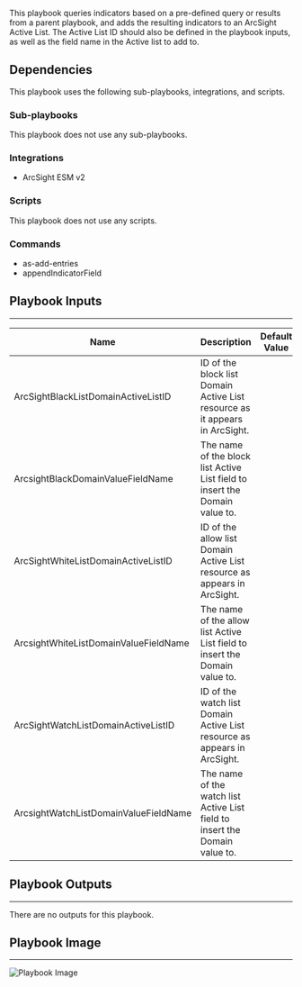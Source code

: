 This playbook queries indicators based on a pre-defined query or results from a parent playbook, and adds the resulting indicators to an ArcSight Active List. The Active List ID should also be defined in the playbook inputs, as well as the field name in the Active list to add to.

## Dependencies
This playbook uses the following sub-playbooks, integrations, and scripts.

### Sub-playbooks
This playbook does not use any sub-playbooks.

### Integrations
* ArcSight ESM v2

### Scripts
This playbook does not use any scripts.

### Commands
* as-add-entries
* appendIndicatorField

## Playbook Inputs
---

| **Name** | **Description** | **Default Value** | **Required** |
| --- | --- | --- | --- |
| ArcSightBlackListDomainActiveListID | ID of the block list Domain Active List resource as it appears in ArcSight. |  | Optional |
| ArcsightBlackDomainValueFieldName | The name of the block list Active List field to insert the Domain value to. |  | Optional |
| ArcSightWhiteListDomainActiveListID | ID of the allow list Domain Active List resource as appears in ArcSight. |  | Optional |
| ArcsightWhiteListDomainValueFieldName | The name of the allow list Active List field to insert the Domain value to. |  | Optional |
| ArcSightWatchListDomainActiveListID | ID of the watch list Domain Active List resource as appears in ArcSight. |  | Optional |
| ArcsightWatchListDomainValueFieldName | The name of the watch list Active List field to insert the Domain value to. |  | Optional |

## Playbook Outputs
---
There are no outputs for this playbook.

## Playbook Image
---
![Playbook Image](../../doc_files/TIM_-_ArcSight_Add_Domain_Indicators.png)